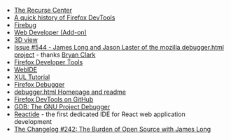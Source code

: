 - [The Recurse Center](https://www.recurse.com/)
- [A quick history of Firefox DevTools](https://medium.com/mozilla-tech/a-quick-history-of-firefox-devtools-620d3074b510)
- [Firebug](http://getfirebug.com/)
- [Web Developer \(Add-on\)](https://addons.mozilla.org/en-US/firefox/addon/web-developer/)
- [3D view](https://developer.mozilla.org/en-US/docs/Tools/3D_View)
- [Issue #544 - James Long and Jason Laster of the mozilla debugger.html project](https://github.com/thechangelog/ping/issues/544) -  thanks [Bryan Clark](https://github.com/clarkbw)
- [Firefox Developer Tools](https://developer.mozilla.org/en-US/docs/Tools)
- [WebIDE](https://developer.mozilla.org/en-US/docs/Tools/WebIDE)
- [XUL Tutorial](https://developer.mozilla.org/en-US/docs/Mozilla/Tech/XUL/Tutorial)
- [Firefox Debugger](https://github.com/devtools-html/debugger.html)
- [debugger.html Homepage and readme](https://devtools-html.github.io/debugger.html/)
- [Firefox DevTools on GitHub](https://github.com/devtools-html)
- [GDB: The GNU Project Debugger](https://www.gnu.org/software/gdb/)
- [Reactide](http://reactide.io/) - the first dedicated IDE for React web application development
- [The Changelog #242: The Burden of Open Source with James Long](https://changelog.com/podcast/242)